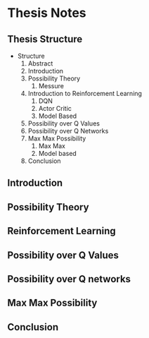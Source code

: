 # Thesis Notes

## Thesis Structure

- Structure
  1. Abstract
  1. Introduction
  1. Possibility Theory
     1. Messure
  1. Introduction to Reinforcement Learning
     1. DQN
     1. Actor Critic
     1. Model Based
  1. Possibility over Q Values
  1. Possibility over Q Networks
  1. Max Max Possibility
     1. Max Max
     1. Model based
  1. Conclusion

## Introduction

## Possibility Theory

## Reinforcement Learning

## Possibility over Q Values

## Possibility over Q networks

## Max Max Possibility

## Conclusion
